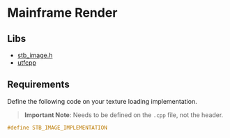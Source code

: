 # Mainframe Render

## Libs

-   [stb_image.h](https://github.com/nothings/stb/blob/master/stb_image.h)
-   [utfcpp](https://github.com/nemtrif/utfcpp)

## Requirements

Define the following code on your texture loading implementation.

> **Important Note**: Needs to be defined on the `.cpp` file, not the header.

```c++
#define STB_IMAGE_IMPLEMENTATION
```
